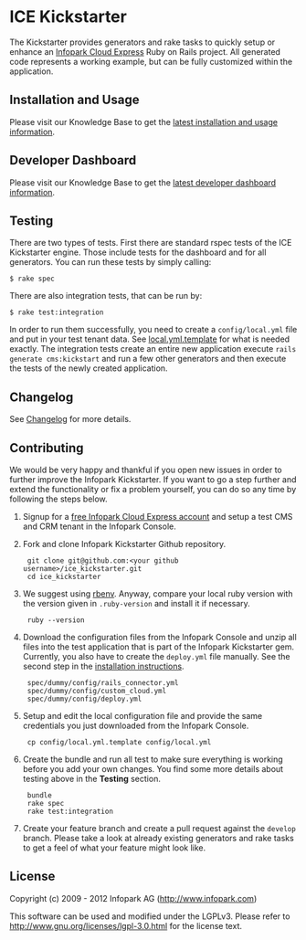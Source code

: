 # ICE Kickstarter

The Kickstarter provides generators and rake tasks to quickly setup or enhance an [Infopark
Cloud Express](http://infopark.de/infopark-cloud-express) Ruby on Rails project. All generated code
represents a working example, but can be fully customized within the application.


## Installation and Usage

Please visit our Knowledge Base to get the
[latest installation and usage information](https://kb.infopark.de/89b37c1667cda31a/kurzanleitung-zum-gebrauch?locale=en).


## Developer Dashboard

Please visit our Knowledge Base to get the
[latest developer dashboard information](https://kb.infopark.de/638a180eaff436f6/the-developer-dashboard?locale=en).


## Testing

There are two types of tests. First there are standard rspec tests of the ICE Kickstarter engine.
Those include tests for the dashboard and for all generators. You can run these tests by simply
calling:

    $ rake spec

There are also integration tests, that can be run by:

    $ rake test:integration

In order to run them successfully, you need to create a ```config/local.yml``` file and put in your
test tenant data. See [local.yml.template](https://github.com/infopark/ice_kickstarter/blob/master/config/local.yml.template)
for what is needed exactly. The integration tests create an entire new application execute
```rails generate cms:kickstart``` and run a few other generators and then execute the tests of the
newly created application.


## Changelog

See [Changelog](https://github.com/infopark/ice_kickstarter/blob/master/CHANGELOG.md) for more
details.


## Contributing

We would be very happy and thankful if you open new issues in order to further improve the Infopark
Kickstarter. If you want to go a step further and extend the functionality or fix a problem
yourself, you can do so any time by following the steps below.

1. Signup for a [free Infopark Cloud Express account](https://www.infopark.de/) and setup a test CMS
   and CRM tenant in the Infopark Console.
2. Fork and clone Infopark Kickstarter Github repository.

        git clone git@github.com:<your github username>/ice_kickstarter.git
        cd ice_kickstarter

3. We suggest using [rbenv](https://github.com/sstephenson/rbenv/). Anyway, compare your local ruby
   version with the version given in `.ruby-version` and install it if necessary.

        ruby --version

3. Download the configuration files from the Infopark Console and unzip all files into the test
   application that is part of the Infopark Kickstarter gem. Currently, you also have to create the
   `deploy.yml` file manually. See the second step in the
   [installation instructions](https://kb.infopark.de/89b37c1667cda31a/kurzanleitung-zum-gebrauch?locale=en).

        spec/dummy/config/rails_connector.yml
        spec/dummy/config/custom_cloud.yml
        spec/dummy/config/deploy.yml

4. Setup and edit the local configuration file and provide the same credentials you just downloaded
   from the Infopark Console.

        cp config/local.yml.template config/local.yml

5. Create the bundle and run all test to make sure everything is working before you add your own
   changes. You find some more details about testing above in the __Testing__ section.

        bundle
        rake spec
        rake test:integration

6. Create your feature branch and create a pull request against the `develop` branch. Please take a
   look at already existing generators and rake tasks to get a feel of what your feature might look
   like.


## License
Copyright (c) 2009 - 2012 Infopark AG (http://www.infopark.com)

This software can be used and modified under the LGPLv3. Please refer to http://www.gnu.org/licenses/lgpl-3.0.html for the license text.